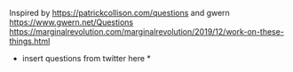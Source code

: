 Inspired by https://patrickcollison.com/questions and gwern https://www.gwern.net/Questions
https://marginalrevolution.com/marginalrevolution/2019/12/work-on-these-things.html

- insert questions from twitter here \*
